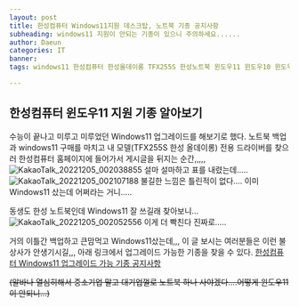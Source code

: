 ```yaml
---
layout: post
title: 한성컴퓨터 Windows11지원 데스크탑, 노트북 기종 공지사항
subheading: windows11 지원이 안되는 기종이 있으니 주의하세요......
author: Daeun
categories: IT
banner:
tags: windows11 한성컴퓨터 한성올데이롱 TFX255S 한성노트북 윈도우11 윈도우10 윈도우업그레이드

---
```


## 한성컴퓨터 윈도우11 지원 기종 알아보기
수능이 끝나고 미루고 미루었던 Windows11 업그레이드를 해보기로 했다. 노트북 백업과 windows11 구매를 마치고 내 모델(TFX255S 한성 올데이롱) 전용 드라이버를 찾으러 한성컴퓨터 홈페이지에 들어가서 게시글을 뒤지는 순간,,,,,
![KakaoTalk_20221205_002038855](https://user-images.githubusercontent.com/79370538/205499147-5cb4b3ad-a01f-419e-8367-389de1bf52c0.png)
설마 설마하고 표를 내렸는데.....
![KakaoTalk_20221205_002107188](https://user-images.githubusercontent.com/79370538/205499188-456c66bc-349f-44df-87ba-861812ac3e11.png)
불길한 느낌은 틀린적이 없다.... 이미 Windows11 샀는데 어쩌라는 거니.....

동생도 한성 노트북인데 Windows11 잘 쓰길래 찾아보니...
![KakaoTalk_20221205_002052556](https://user-images.githubusercontent.com/79370538/205499254-b62a71c6-8da7-475c-bb88-2121a11c8ee4.png)
이게 더 빡친다 진짜로.....

거의 이틀간 백업하고 큰맘먹고  Windows11샀는데,,, 이 글 보시는 여러분들은 이런 불상사가 안생기시길,,, 아래 링크에서 업그레이드 가능한 기종을 찾을 수 있다.
[한성컴퓨터 Windows11 업그레이드 가능 기종 공지사항](https://www.monsterlabs.co.kr/src/search/?search_menu=tbl_cc_download&search_query=TFX255S&category=0&sort=1&limit=20&page=1)

~~(알바나 열심히해서 중소기업 말고 대기업껄로 노트북 하나 사야겠다....어떻게 윈도우11이 안되니...)~~